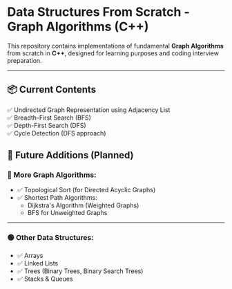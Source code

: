 # Data Structures From Scratch - Graph Algorithms (C++)

This repository contains implementations of fundamental **Graph Algorithms** from scratch in **C++**, designed for learning purposes and coding interview preparation.

---

## 📦 Current Contents

✅ Undirected Graph Representation using Adjacency List  
✅ Breadth-First Search (BFS)  
✅ Depth-First Search (DFS)  
✅ Cycle Detection (DFS approach)

## 🎯 Future Additions (Planned)

### 🔵 More Graph Algorithms:

- ✅ Topological Sort (for Directed Acyclic Graphs)
- ✅ Shortest Path Algorithms:
  - Dijkstra's Algorithm (Weighted Graphs)
  - BFS for Unweighted Graphs

---

### 🟢 Other Data Structures:

- ✅ Arrays
- ✅ Linked Lists
- ✅ Trees (Binary Trees, Binary Search Trees)
- ✅ Stacks & Queues

